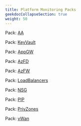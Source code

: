 ```yaml
---
title: Platform Monitoring Packs
geekdocCollapseSection: true
weight: 50
---
```



Pack: [AA](./AA)

Pack: [KeyVault](./KeyVault)

Pack: [AppGW](./AppGW)

Pack: [AzFD](./AzFD)

Pack: [AzFW](./AzFW)

Pack: [LoadBalancers](./LoadBalancers)

Pack: [NSG](./NSG)

Pack: [PIP](./PIP)

Pack: [PrivZones](./PrivZones)

Pack: [vWan](./vWan)

